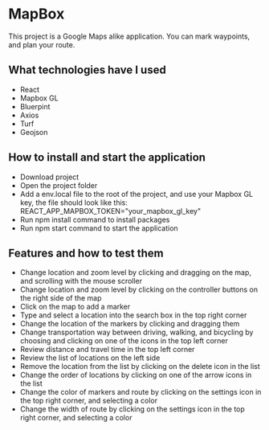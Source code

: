 # MapBox

This project is a Google Maps alike application. You can mark waypoints, and plan your route.

## What technologies have I used

-   React
-   Mapbox GL
-   Bluerpint
-   Axios
-   Turf
-   Geojson

## How to install and start the application

-   Download project
-   Open the project folder
-   Add a env.local file to the root of the project, and use your Mapbox GL key, the file should look like this: REACT_APP_MAPBOX_TOKEN="your_mapbox_gl_key"
-   Run npm install command to install packages
-   Run npm start command to start the application

## Features and how to test them

-   Change location and zoom level by clicking and dragging on the map, and scrolling with the mouse scroller
-   Change location and zoom level by clicking on the controller buttons on the right side of the map
-   Click on the map to add a marker
-   Type and select a location into the search box in the top right corner
-   Change the location of the markers by clicking and dragging them
-   Change transportation way between driving, walking, and bicycling by choosing and clicking on one of the icons in the top left corner
-   Review distance and travel time in the top left corner
-   Review the list of locations on the left side
-   Remove the location from the list by clicking on the delete icon in the list
-   Change the order of locations by clicking on one of the arrow icons in the list
-   Change the color of markers and route by clicking on the settings icon in the top right corner, and selecting a color
-   Change the width of route by clicking on the settings icon in the top right corner, and selecting a color
